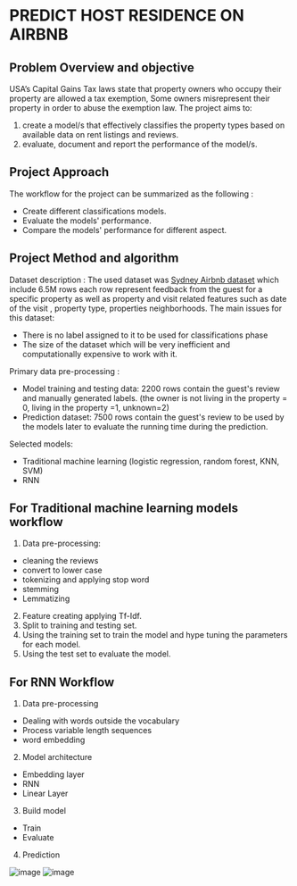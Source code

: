# PREDICT HOST RESIDENCE ON AIRBNB 
## Problem Overview and objective
USA’s Capital Gains Tax laws state that property owners who occupy their property are allowed a tax exemption, Some owners misrepresent their property in order to abuse the exemption law.
The project aims to:
1. create a model/s that effectively classifies the property types based on available data on rent listings and reviews.
2. evaluate, document and report the performance of the model/s.
## Project Approach
The workflow for the project can be summarized as the following :
- Create different classifications models.
- Evaluate the models' performance.
- Compare the models' performance for different aspect.
## Project Method and algorithm 
Dataset description : The used dataset was [Sydney Airbnb dataset](https://www.kaggle.com/datasets/tylerx/sydney-airbnb-open-data) which include 6.5M rows each row represent feedback from the guest for a specific property as well as property and visit related features such as date of the visit , property type, properties neighborhoods.
The main issues for this dataset:
- There is no label assigned to it to be used for classifications phase
- The size of the dataset which will be very inefficient and computationally expensive to work with it.

Primary data pre-processing :
- Model training and testing data: 2200 rows contain the guest's review and manually generated labels. (the owner is not living in the property = 0, living in the property =1, unknown=2)
- Prediction dataset: 7500 rows contain the guest's review to be used by the models later to evaluate the running time during the prediction.

Selected models:
- Traditional machine learning (logistic regression, random forest, KNN, SVM)
- RNN

## For Traditional machine learning models workflow
1. Data pre-processing:
 - cleaning the reviews
 - convert to lower case
 - tokenizing and applying stop word
 - stemming
 - Lemmatizing
2. Feature creating applying Tf-Idf.
3. Split to training and testing set.
4. Using the training set to train the model and hype tuning the parameters for each model.
5. Using the test set to evaluate the model.
## For RNN Workflow 
1. Data pre-processing
 - Dealing with words outside the vocabulary
 - Process variable length sequences
 - word embedding

2. Model architecture
 - Embedding layer
 -  RNN
 - Linear Layer

3. Build model
 - Train
 - Evaluate

4. Prediction

![image](https://user-images.githubusercontent.com/91053938/177035769-d4025e01-f176-4b07-a44e-b550d8331738.png)
![image](https://user-images.githubusercontent.com/91053938/177035790-bc4d94b7-7e8b-482f-a3a1-aeaccc16e053.png)



